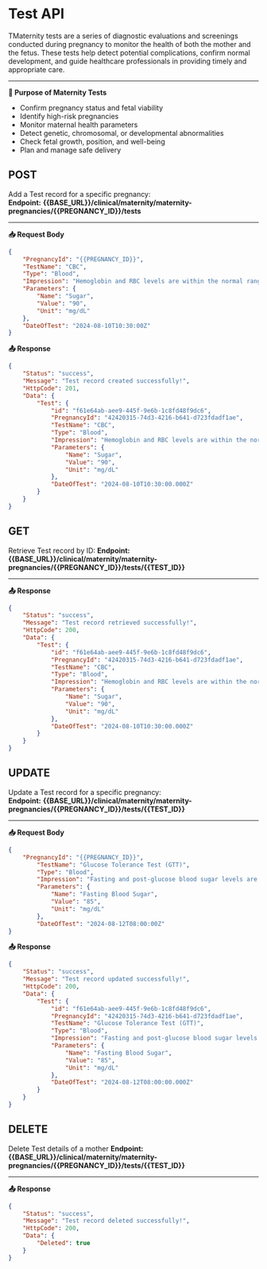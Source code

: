 # Test API

TMaternity tests are a series of diagnostic evaluations and screenings conducted during pregnancy to monitor the health of both the mother and the fetus. These tests help detect potential complications, confirm normal development, and guide healthcare professionals in providing timely and appropriate care.

---

**🎯 Purpose of Maternity Tests**
- Confirm pregnancy status and fetal viability
- Identify high-risk pregnancies
- Monitor maternal health parameters
- Detect genetic, chromosomal, or developmental abnormalities
- Check fetal growth, position, and well-being
- Plan and manage safe delivery

## POST

Add a Test record for a specific pregnancy:  
**Endpoint:** **{{BASE_URL}}/clinical/maternity/maternity-pregnancies/{{PREGNANCY_ID}}/tests**

---

**📥 Request Body**
```json
{
    "PregnancyId": "{{PREGNANCY_ID}}",
    "TestName": "CBC",
    "Type": "Blood",
    "Impression": "Hemoglobin and RBC levels are within the normal range.",
    "Parameters": {
        "Name": "Sugar",
        "Value": "90",
        "Unit": "mg/dL"
    },
    "DateOfTest": "2024-08-10T10:30:00Z"
}
```
**📤 Response**
```json
{
    "Status": "success",
    "Message": "Test record created successfully!",
    "HttpCode": 201,
    "Data": {
        "Test": {
            "id": "f61e64ab-aee9-445f-9e6b-1c8fd48f9dc6",
            "PregnancyId": "42420315-74d3-4216-b641-d723fdadf1ae",
            "TestName": "CBC",
            "Type": "Blood",
            "Impression": "Hemoglobin and RBC levels are within the normal range.",
            "Parameters": {
                "Name": "Sugar",
                "Value": "90",
                "Unit": "mg/dL"
            },
            "DateOfTest": "2024-08-10T10:30:00.000Z"
        }
    }
}
```

## GET
Retrieve Test record by ID:
**Endpoint:** **{{BASE_URL}}/clinical/maternity/maternity-pregnancies/{{PREGNANCY_ID}}/tests/{{TEST_ID}}**

---
**📤 Response**
```json
{
    "Status": "success",
    "Message": "Test record retrieved successfully!",
    "HttpCode": 200,
    "Data": {
        "Test": {
            "id": "f61e64ab-aee9-445f-9e6b-1c8fd48f9dc6",
            "PregnancyId": "42420315-74d3-4216-b641-d723fdadf1ae",
            "TestName": "CBC",
            "Type": "Blood",
            "Impression": "Hemoglobin and RBC levels are within the normal range.",
            "Parameters": {
                "Name": "Sugar",
                "Value": "90",
                "Unit": "mg/dL"
            },
            "DateOfTest": "2024-08-10T10:30:00.000Z"
        }
    }
}
```
## UPDATE

Update a Test record for a specific pregnancy:  
**Endpoint:** **{{BASE_URL}}/clinical/maternity/maternity-pregnancies/{{PREGNANCY_ID}}/tests/{{TEST_ID}}**

---

**📥 Request Body**
```json
{
    "PregnancyId": "{{PREGNANCY_ID}}",
        "TestName": "Glucose Tolerance Test (GTT)",
        "Type": "Blood",
        "Impression": "Fasting and post-glucose blood sugar levels are within the normal range.",
        "Parameters": {
            "Name": "Fasting Blood Sugar",
            "Value": "85",
            "Unit": "mg/dL"
        },
        "DateOfTest": "2024-08-12T08:00:00Z"
}
```
**📤 Response**
```json
{
    "Status": "success",
    "Message": "Test record updated successfully!",
    "HttpCode": 200,
    "Data": {
        "Test": {
            "id": "f61e64ab-aee9-445f-9e6b-1c8fd48f9dc6",
            "PregnancyId": "42420315-74d3-4216-b641-d723fdadf1ae",
            "TestName": "Glucose Tolerance Test (GTT)",
            "Type": "Blood",
            "Impression": "Fasting and post-glucose blood sugar levels are within the normal range.",
            "Parameters": {
                "Name": "Fasting Blood Sugar",
                "Value": "85",
                "Unit": "mg/dL"
            },
            "DateOfTest": "2024-08-12T08:00:00.000Z"
        }
    }
}
```

## DELETE

Delete Test details of a mother
**Endpoint:** **{{BASE_URL}}/clinical/maternity/maternity-pregnancies/{{PREGNANCY_ID}}/tests/{{TEST_ID}}**

---

**📤 Response**
```json
{
    "Status": "success",
    "Message": "Test record deleted successfully!",
    "HttpCode": 200,
    "Data": {
        "Deleted": true
    }
}
```